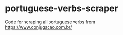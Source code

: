 # portuguese-verbs-scraper

Code for scraping all portuguese verbs from https://www.conjugacao.com.br/
